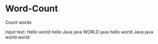 # Word-Count
Count words

input text:
Hello
world
hello
Java
java
WORLD
java
hello
world
Java
java
world
world
